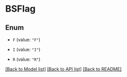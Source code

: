 # BSFlag

## Enum


* `F` (value: `"F"`)

* `I` (value: `"I"`)

* `R` (value: `"R"`)


[[Back to Model list]](../README.md#documentation-for-models) [[Back to API list]](../README.md#documentation-for-api-endpoints) [[Back to README]](../README.md)


